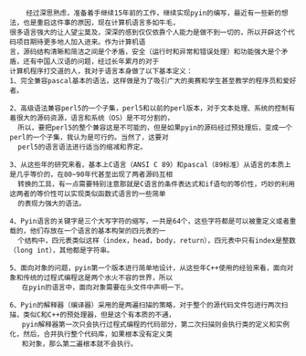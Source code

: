 
        经过深思熟虑，准备着手继续15年前的工作，继续实现pyin的编写，最近有一些新的想法，也是重启这件事的原因，现在计算机语言多如牛毛，
    很多语言强大的让人望尘莫及，深深的感到仅仅依靠个人能力是做不到一切的，所以开辟这个代码项目期待更多地人加入进来。作为计算机语
    言，源码结构清晰和简洁之间是个矛盾，安全（运行时和异常和错误处理）和功能强大是个矛盾，还有中国人汉语的问题，经过长年累月的对于
    计算机程序打交道的人，我对于语言本身做了以下基本定义：
    1、完全兼容pascal基本的语法，这样做是为了吸引广大的奥赛和学生甚至教学的程序员和爱好者。
    
    2、高级语法兼容perl5的一个子集，perl5和以前的perl版本，对于文本处理、系统的控制有着很大的源码资源，语言和系统（OS）是不可分割的，
      所以，要把perl5的整个兼容这是不可能的，但是如果pyin的源码经过预处理后，变成一个perl的一个子集，我认为是可行的。当然了，这要对
      perl5的语言语法进行适当的缩减和界定。
    
    3、从这些年的研究来看，基本上C语言（ANSI C 89）和pascal（89标准）从语言的本质上是几乎等价的，在80~90年代甚至出现了两者源码互相
      转换的工具，有一点需要特别注意那就是C语言的条件表达式和if语句的等价性，巧妙的利用这两者的等价性可以实现类似函数式语言的一些简单
      的表现力强大的语法。
    
    4、Pyin语言的关键字是三个大写字符的缩写，一共是64个，这些字符都是可以被重定义或者重载的，他们存放在一个语言的基本构架的四元表的一
      个结构中，四元表类似这样（index，head，body，return），四元表中只有index是整数（long int），其他都是字符串。
    
    5、面向对象的问题，pyin第一个版本进行简单地设计，从这些年C++使用的经验来看，面向对象和传统的过程式编程这是两个水火不容的世界，所以
       在pyin的语言中，面向对象需要在头文件中声明一下。
    
    6、Pyin的解释器（编译器）采用的是两遍扫描的策略，对于整个的源代码文件包进行两次扫描，类似C和C++的预处理器，但是这个有本质的不通，
       pyin解释器第一次只会执行过程式编程的代码部分，第二次扫描则会执行类的定义和实例化，然后，合并执行整个代码库，如果根本没有定义类
       和对象，那么第二遍根本就不会执行。
